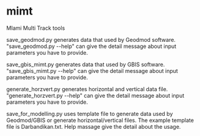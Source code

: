 # mimt
MIami Multi Track tools

save_geodmod.py generates data that used by Geodmod software. "save_geodmod.py --help" can give the detail message about input parameters you have to provide. 

save_gbis_mimt.py generates data that used by GBIS software. "save_gbis_mimt.py --help" can give the detail message about input parameters you have to provide.

generate_horzvert.py generates horizontal and vertical data file. "generate_horzvert.py --help" can give the detail message about input parameters you have to provide.

save_for_modelling.py uses template file to generate data used by Geodmod/GBIS or generate horizontal/vertical files. The example template file is Darbandikan.txt. Help massage give the detail about the usage.
